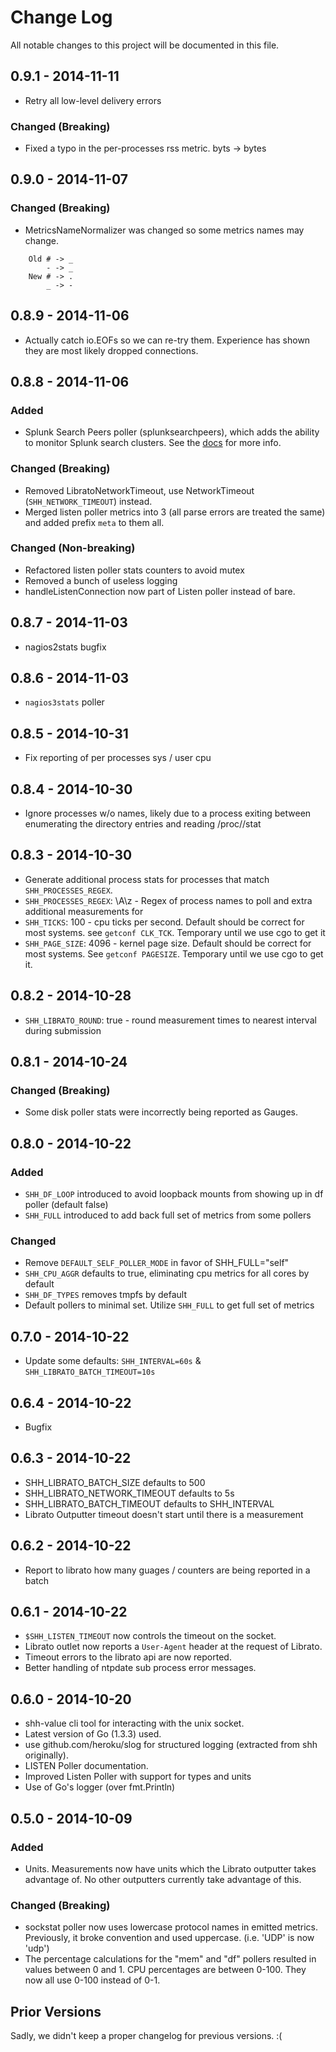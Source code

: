 # Change Log

All notable changes to this project will be documented in this file.

## 0.9.1 - 2014-11-11

- Retry all low-level delivery errors

### Changed (Breaking)

- Fixed a typo in the per-processes rss metric. byts -> bytes

## 0.9.0 - 2014-11-07

### Changed (Breaking)

- MetricsNameNormalizer was changed so some metrics names may change.
```
    Old # -> _
        - -> _
    New # -> .
        _ -> -
```

## 0.8.9 - 2014-11-06

- Actually catch io.EOFs so we can re-try them. Experience has shown they are
    most likely dropped connections.

## 0.8.8 - 2014-11-06

### Added

- Splunk Search Peers poller (splunksearchpeers), which adds the
  ability to monitor Splunk search clusters. See the
  [docs](POLLERS.md) for more info.

### Changed (Breaking)

- Removed LibratoNetworkTimeout, use NetworkTimeout
  (`SHH_NETWORK_TIMEOUT`) instead.
- Merged listen poller metrics into 3 (all parse errors are treated
  the same) and added prefix `meta` to them all.

### Changed (Non-breaking)

- Refactored listen poller stats counters to avoid mutex
- Removed a bunch of useless logging
- handleListenConnection now part of Listen poller instead of bare.


## 0.8.7 - 2014-11-03

- nagios2stats bugfix

## 0.8.6 - 2014-11-03

- `nagios3stats` poller

## 0.8.5 - 2014-10-31

- Fix reporting of per processes sys / user cpu

## 0.8.4 - 2014-10-30

- Ignore processes w/o names, likely due to a process exiting between
    enumerating the directory entries and reading /proc/<pid>/stat

## 0.8.3 - 2014-10-30

- Generate additional process stats for processes that match
    `SHH_PROCESSES_REGEX`.
- `SHH_PROCESSES_REGEX`: \A\z - Regex of process names to poll and extra
    additional measurements for
- `SHH_TICKS`: 100 - cpu ticks per second. Default should be correct
    for most systems. see `getconf CLK_TCK`. Temporary until we use
    cgo to get it
- `SHH_PAGE_SIZE`: 4096 - kernel page size. Default should be correct
    for most systems. See `getconf PAGESIZE`. Temporary until we use
    cgo to get it.

## 0.8.2 - 2014-10-28

- `SHH_LIBRATO_ROUND`: true - round measurement times to nearest
    interval during submission

## 0.8.1 - 2014-10-24

### Changed (Breaking)

- Some disk poller stats were incorrectly being reported as Gauges.

## 0.8.0 - 2014-10-22

### Added

- `SHH_DF_LOOP` introduced to avoid loopback mounts from showing up in df
    poller (default false)
- `SHH_FULL` introduced to add back full set of metrics from some pollers

### Changed

- Remove `DEFAULT_SELF_POLLER_MODE` in favor of SHH_FULL="self"
- `SHH_CPU_AGGR` defaults to true, eliminating cpu metrics for all cores by
    default
- `SHH_DF_TYPES` removes tmpfs by default
- Default pollers to minimal set. Utilize `SHH_FULL` to get full set of metrics

## 0.7.0 - 2014-10-22

- Update some defaults: `SHH_INTERVAL=60s` & `SHH_LIBRATO_BATCH_TIMEOUT=10s`

## 0.6.4 - 2014-10-22

- Bugfix

## 0.6.3 - 2014-10-22

- SHH_LIBRATO_BATCH_SIZE defaults to 500
- SHH_LIBRATO_NETWORK_TIMEOUT defaults to 5s
- SHH_LIBRATO_BATCH_TIMEOUT defaults to SHH_INTERVAL
- Librato Outputter timeout doesn't start until there is a measurement

## 0.6.2 - 2014-10-22

- Report to librato how many guages / counters are being reported in a batch

## 0.6.1 - 2014-10-22

- `$SHH_LISTEN_TIMEOUT` now controls the timeout on the socket.
- Librato outlet now reports a `User-Agent` header at the request of Librato.
- Timeout errors to the librato api are now reported.
- Better handling of ntpdate sub process error messages.

## 0.6.0 - 2014-10-20

- shh-value cli tool for interacting with the unix socket.
- Latest version of Go (1.3.3) used.
- use github.com/heroku/slog for structured logging (extracted from shh
    originally).
- LISTEN Poller documentation.
- Improved Listen Poller with support for types and units
- Use of Go's logger (over fmt.Println)

## 0.5.0 - 2014-10-09

### Added

- Units. Measurements now have units which the Librato outputter takes
    advantage of. No other outputters currently take advantage of this.

### Changed (Breaking)

- sockstat poller now uses lowercase protocol names in emitted metrics.
    Previously, it broke convention and used uppercase. (i.e. 'UDP' is now
    'udp')
- The percentage calculations for the "mem" and "df" pollers resulted in values
    between 0 and 1. CPU percentages are between 0-100. They now all use 0-100
    instead of 0-1.

## Prior Versions

Sadly, we didn't keep a proper changelog for previous versions. :(
